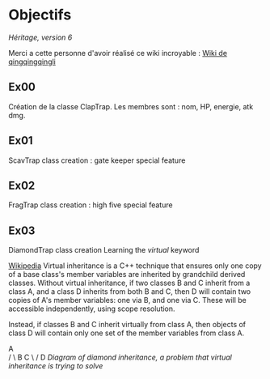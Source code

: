 # Objectifs

*Héritage, version 6*

Merci a cette personne d'avoir réalisé ce wiki incroyable : [Wiki de qingqingqingli](https://github.com/qingqingqingli/CPP/tree/main/module03)

## Ex00
Création de la classe ClapTrap. Les membres sont : nom, HP, energie, atk dmg.

## Ex01
ScavTrap class creation : gate keeper special feature

## Ex02
FragTrap class creation : high five special feature

## Ex03
DiamondTrap class creation
Learning the *virtual* keyword

[Wikipedia](https://en.wikipedia.org/wiki/Virtual_inheritance)
Virtual inheritance is a C++ technique that ensures only one copy of a base class's member variables are inherited by grandchild derived classes. Without virtual inheritance, if two classes B and C inherit from a class A, and a class D inherits from both B and C, then D will contain two copies of A's member variables: one via B, and one via C. These will be accessible independently, using scope resolution.

Instead, if classes B and C inherit virtually from class A, then objects of class D will contain only one set of the member variables from class A.

  A<br>
 / \\
B   C
 \ /
  D
*Diagram of diamond inheritance, a problem that virtual inheritance is trying to solve*